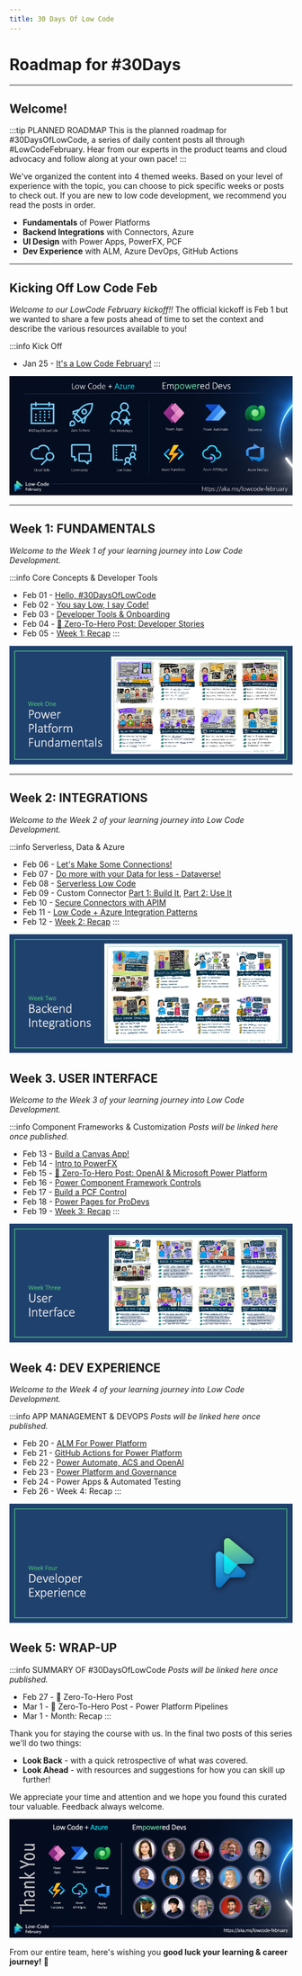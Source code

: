 ```yaml
---
title: 30 Days Of Low Code
---
```


# Roadmap for #30Days

---

## Welcome! 

:::tip PLANNED ROADMAP
This is the planned roadmap for #30DaysOfLowCode, a series of daily content posts all through #LowCodeFebruary. Hear from our experts in the product teams and cloud advocacy and follow along at your own pace!
:::

We've organized the content into 4 themed weeks. Based on your level of experience with the topic, you can choose to pick specific weeks or posts to check out. If you are new to low code development, we recommend you read the posts in order.

 * **Fundamentals** of Power Platforms
 * **Backend Integrations** with Connectors, Azure
 * **UI Design** with Power Apps, PowerFX, PCF 
 * **Dev Experience** with ALM, Azure DevOps, GitHub Actions

---

## Kicking Off Low Code Feb

_Welcome to our LowCode February kickoff!!_ The official kickoff is Feb 1 but we wanted to share a few posts ahead of time to set the context and describe the various resources available to you!

:::info Kick Off 
* Jan 25 - [It's a Low Code February!](/blog/2023-kickoff)
:::

![Kickoff](CampaignBanner.png)

---

## Week 1: FUNDAMENTALS

_Welcome to the Week 1 of your learning journey into Low Code Development._

:::info Core Concepts & Developer Tools
 * Feb 01 - [Hello, #30DaysOfLowCode](/blog/2023-day1)
 * Feb 02 - [You say Low, I say Code!](/blog/2023-day2)
 * Feb 03 - [Developer Tools & Onboarding](/blog/2023-day3)
 * Feb 04 - [🚀 Zero-To-Hero Post: Developer Stories](/blog/2023-day4)
 * Feb 05 - [Week 1: Recap](/blog/2023-day5)
:::

![Week 1](./../../../static/img/og/30-week1.png)

---

## Week 2: INTEGRATIONS

_Welcome to the Week 2 of your learning journey into Low Code Development._

:::info Serverless, Data & Azure
 * Feb 06 - [Let's Make Some Connections!](/blog/2023-day6)
 * Feb 07 - [Do more with your Data for less - Dataverse!](/blog/2023-day7)
 * Feb 08 - [Serverless Low Code](/blog/2023-day8)
 * Feb 09 - Custom Connector [Part 1: Build It](/blog/2023-day9-build), [Part 2: Use It](/blog/2023-day9-use)
 * Feb 10 - [Secure Connectors with APIM](/blog/2023-day10)
 * Feb 11 - [Low Code + Azure Integration Patterns](/blog/2023-day11)
 * Feb 12 - [Week 2: Recap](/blog/2023-day12)
:::

![Week 2](./../../../static/img/og/30-week2.png)


## Week 3. USER INTERFACE

_Welcome to the Week 3 of your learning journey into Low Code Development._

:::info Component Frameworks & Customization
_Posts will be linked here once published._
 * Feb 13 - [Build a Canvas App!](/blog/2023-day13)
 * Feb 14 - [Intro to PowerFX](/blog/2023-day14)
 * Feb 15 - [🚀 Zero-To-Hero Post: OpenAI & Microsoft Power Platform](/blog/2023-day15)
 * Feb 16 - [Power Component Framework Controls](/blog/2023-day16)
 * Feb 17 - [Build a PCF Control](/blog/2023-day17)
 * Feb 18 - [Power Pages for ProDevs](/blog/2023-day18)
 * Feb 19 - [Week 3: Recap](/blog/2023-day19)
:::

![Week 3](./../../../static/img/og/30-week3.png)


## Week 4: DEV EXPERIENCE

_Welcome to the Week 4 of your learning journey into Low Code Development._

:::info APP MANAGEMENT & DEVOPS
_Posts will be linked here once published._
 * Feb 20 - [ALM For Power Platform](/blog/2023-day20)
 * Feb 21 - [GitHub Actions for Power Platform](/blog/2023-day21)
 * Feb 22 - [Power Automate, ACS and OpenAI](/blog/2023-day22)
 * Feb 23 - [Power Platform and Governance](/blog/2023-day23)
 * Feb 24 - Power Apps & Automated Testing
 * Feb 26 - Week 4: Recap
:::

![Week 4](./../../../static/img/og/30-week4.png)

## Week 5: WRAP-UP

:::info SUMMARY OF #30DaysOfLowCode
_Posts will be linked here once published._
 * Feb 27 - 🚀 Zero-To-Hero Post
 * Mar 1 - 🚀 Zero-To-Hero Post - Power Platform Pipelines
 * Mar 1 - Month: Recap
:::

Thank you for staying the course with us. In the final two posts of this series we'll do two things:
 * **Look Back** - with a quick retrospective of what was covered.
 * **Look Ahead** - with resources and suggestions for how you can skill up further!

We appreciate your time and attention and we hope you found this curated tour valuable. Feedback always welcome. 

![Thank You](./../../../static/img/og/30-thankyou.png)

From our entire team, here's wishing you **good luck your learning & career journey!** 🎉

